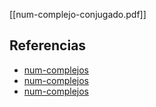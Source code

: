 [[num-complejo-conjugado.pdf]]

## Referencias
- [num-complejos](./num-complejos.md)
- [num-complejos](./num-complejos.md)
- [num-complejos](./num-complejos.md)
